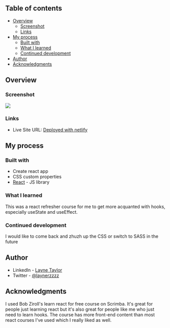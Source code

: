 
## Table of contents

- [Overview](#overview)
  - [Screenshot](#screenshot)
  - [Links](#links)
- [My process](#my-process)
  - [Built with](#built-with)
  - [What I learned](#what-i-learned)
  - [Continued development](#continued-development)
- [Author](#author)
- [Acknowledgments](#acknowledgments)

## Overview

### Screenshot

![](./images/screenshot.png)


### Links

- Live Site URL: [Deployed with netlify](https://incandescent-nougat-7cb478.netlify.app/)

## My process

### Built with

- Create react app
- CSS custom properties
- [React](https://reactjs.org/) - JS library

### What I learned

This was a react refresher course for me to get more acquanted with hooks, especially useState and useEffect. 


### Continued development

I would like to come back and zhuzh up the CSS or switch to SASS in the future



## Author

- LinkedIn - [Layne Taylor](https://www.linkedin.com/in/layne-taylor/)
- Twitter - [@laynerzzzz](https://twitter.com/laynerzzzz)


## Acknowledgments

I used Bob Ziroll's learn react for free course on Scrimba. It's great for people just learning react but it's also great for people like me who just need to learn hooks. The course has more front-end content than most react courses I've used which I really liked as well.
